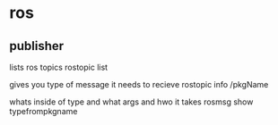 # ros

## publisher
lists ros topics
rostopic list

gives you type of message it needs to recieve
rostopic info /pkgName


whats inside of type and what args and hwo it takes
rosmsg show typefrompkgname


